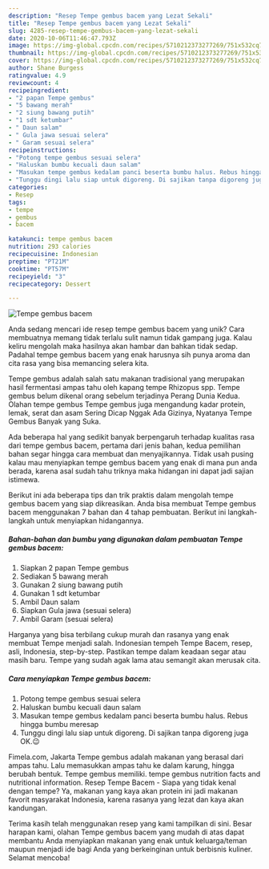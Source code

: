 ```yaml
---
description: "Resep Tempe gembus bacem yang Lezat Sekali"
title: "Resep Tempe gembus bacem yang Lezat Sekali"
slug: 4285-resep-tempe-gembus-bacem-yang-lezat-sekali
date: 2020-10-06T11:46:47.793Z
image: https://img-global.cpcdn.com/recipes/5710212373277269/751x532cq70/tempe-gembus-bacem-foto-resep-utama.jpg
thumbnail: https://img-global.cpcdn.com/recipes/5710212373277269/751x532cq70/tempe-gembus-bacem-foto-resep-utama.jpg
cover: https://img-global.cpcdn.com/recipes/5710212373277269/751x532cq70/tempe-gembus-bacem-foto-resep-utama.jpg
author: Shane Burgess
ratingvalue: 4.9
reviewcount: 4
recipeingredient:
- "2 papan Tempe gembus"
- "5 bawang merah"
- "2 siung bawang putih"
- "1 sdt ketumbar"
- " Daun salam"
- " Gula jawa sesuai selera"
- " Garam sesuai selera"
recipeinstructions:
- "Potong tempe gembus sesuai selera"
- "Haluskan bumbu kecuali daun salam"
- "Masukan tempe gembus kedalam panci beserta bumbu halus. Rebus hingga bumbu meresap"
- "Tunggu dingi lalu siap untuk digoreng. Di sajikan tanpa digoreng juga OK.😉"
categories:
- Resep
tags:
- tempe
- gembus
- bacem

katakunci: tempe gembus bacem 
nutrition: 293 calories
recipecuisine: Indonesian
preptime: "PT21M"
cooktime: "PT57M"
recipeyield: "3"
recipecategory: Dessert

---
```



![Tempe gembus bacem](https://img-global.cpcdn.com/recipes/5710212373277269/751x532cq70/tempe-gembus-bacem-foto-resep-utama.jpg)

Anda sedang mencari ide resep tempe gembus bacem yang unik? Cara membuatnya memang tidak terlalu sulit namun tidak gampang juga. Kalau keliru mengolah maka hasilnya akan hambar dan bahkan tidak sedap. Padahal tempe gembus bacem yang enak harusnya sih punya aroma dan cita rasa yang bisa memancing selera kita.

Tempe gembus adalah salah satu makanan tradisional yang merupakan hasil fermentasi ampas tahu oleh kapang tempe Rhizopus spp. Tempe gembus belum dikenal orang sebelum terjadinya Perang Dunia Kedua. Olahan tempe gembus Tempe gembus juga mengandung kadar protein, lemak, serat dan asam Sering Dicap Nggak Ada Gizinya, Nyatanya Tempe Gembus Banyak yang Suka.

Ada beberapa hal yang sedikit banyak berpengaruh terhadap kualitas rasa dari tempe gembus bacem, pertama dari jenis bahan, kedua pemilihan bahan segar hingga cara membuat dan menyajikannya. Tidak usah pusing kalau mau menyiapkan tempe gembus bacem yang enak di mana pun anda berada, karena asal sudah tahu triknya maka hidangan ini dapat jadi sajian istimewa.


Berikut ini ada beberapa tips dan trik praktis dalam mengolah tempe gembus bacem yang siap dikreasikan. Anda bisa membuat Tempe gembus bacem menggunakan 7 bahan dan 4 tahap pembuatan. Berikut ini langkah-langkah untuk menyiapkan hidangannya.

<!--inarticleads1-->

##### Bahan-bahan dan bumbu yang digunakan dalam pembuatan Tempe gembus bacem:

1. Siapkan 2 papan Tempe gembus
1. Sediakan 5 bawang merah
1. Gunakan 2 siung bawang putih
1. Gunakan 1 sdt ketumbar
1. Ambil  Daun salam
1. Siapkan  Gula jawa (sesuai selera)
1. Ambil  Garam (sesuai selera)


Harganya yang bisa terbilang cukup murah dan rasanya yang enak membuat Tempe menjadi salah. Indonesian tempeh Tempe Bacem, resep, asli, Indonesia, step-by-step. Pastikan tempe dalam keadaan segar atau masih baru. Tempe yang sudah agak lama atau semangit akan merusak cita. 

<!--inarticleads2-->

##### Cara menyiapkan Tempe gembus bacem:

1. Potong tempe gembus sesuai selera
1. Haluskan bumbu kecuali daun salam
1. Masukan tempe gembus kedalam panci beserta bumbu halus. Rebus hingga bumbu meresap
1. Tunggu dingi lalu siap untuk digoreng. Di sajikan tanpa digoreng juga OK.😉


Fimela.com, Jakarta Tempe gembus adalah makanan yang berasal dari ampas tahu. Lalu memasukkan ampas tahu ke dalam karung, hingga berubah bentuk. Tempe gembus memiliki. tempe gembus nutrition facts and nutritional information. Resep Tempe Bacem - Siapa yang tidak kenal dengan tempe? Ya, makanan yang kaya akan protein ini jadi makanan favorit masyarakat Indonesia, karena rasanya yang lezat dan kaya akan kandungan. 

Terima kasih telah menggunakan resep yang kami tampilkan di sini. Besar harapan kami, olahan Tempe gembus bacem yang mudah di atas dapat membantu Anda menyiapkan makanan yang enak untuk keluarga/teman maupun menjadi ide bagi Anda yang berkeinginan untuk berbisnis kuliner. Selamat mencoba!
